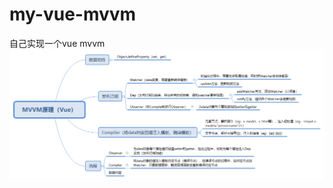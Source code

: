 # my-vue-mvvm
自己实现一个vue mvvm
![my-vue-mvvm](https://github.com/okfantasy007/my-vue-mvvm/blob/master/docs/MVVM%E5%8E%9F%E7%90%86%EF%BC%88Vue%EF%BC%89.png "my-vue-mvvm")
